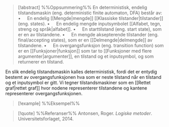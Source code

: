 
> [!abstract] %%Oppsummering%%
> En deterministisk, endelig tilstandsmaskin (eng. deterministic finite automaton, DFA) består av:
> $\bullet\quad$ En endelig [[Mengde|mengde]] [[Klassiske tilstander|tilstander]] (eng. states).
> $\bullet\quad$ En endelig mengde inputsymbol[](Klassiske%20tilstander.md)et [[Alfabet, tegn, streng og språk|alfabet]].
> $\bullet\quad$ En starttilstand (eng. start state), som er en av tilstandene.
> $\bullet\quad$ En mengde aksepterende tilstander (eng. final/accepting states), som er en [[Delmengde|delmengde]] av tilstandene.
> $\bullet\quad$ En overgangsfunksjon (eng. transition function) som er en [[Funksjoner|funksjon]] som tar to [[Funksjoner med flere argumenter|argumenter]], en tilstand og et inputsymbol, og som returnerer en tilstand.

En slik endelig tilstandsmaskin kalles deterministisk, fordi det er entydig bestemt av overgangsfunksjonen hva som er neste tilstand når en tilstand og et inputsymbol er gitt. Vi tegner tilstandsmaskiner som en [[Rettet graf|rettet graf]] hvor nodene representerer tilstandene og kantene representerer overgangsfunksjonen.

> [!example] %%Eksempel%%
> 

> [!quote] %%Referanser%%
>Antonsen, Roger. *Logiske metoder*. Universitetsforlaget, 2014.


